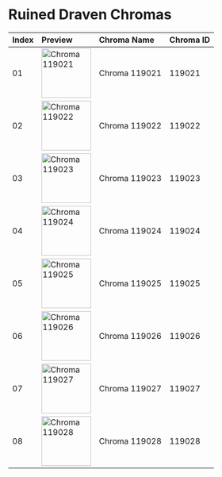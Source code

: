 # Ruined Draven Chromas

| Index | Preview | Chroma Name | Chroma ID |
|:---|:---|:---|:---|
| 01 | <img src='https://raw.communitydragon.org/latest/plugins/rcp-be-lol-game-data/global/default/v1/champion-chroma-images/119/119021.png' alt='Chroma 119021' width='100'> | Chroma 119021 | 119021 |
| 02 | <img src='https://raw.communitydragon.org/latest/plugins/rcp-be-lol-game-data/global/default/v1/champion-chroma-images/119/119022.png' alt='Chroma 119022' width='100'> | Chroma 119022 | 119022 |
| 03 | <img src='https://raw.communitydragon.org/latest/plugins/rcp-be-lol-game-data/global/default/v1/champion-chroma-images/119/119023.png' alt='Chroma 119023' width='100'> | Chroma 119023 | 119023 |
| 04 | <img src='https://raw.communitydragon.org/latest/plugins/rcp-be-lol-game-data/global/default/v1/champion-chroma-images/119/119024.png' alt='Chroma 119024' width='100'> | Chroma 119024 | 119024 |
| 05 | <img src='https://raw.communitydragon.org/latest/plugins/rcp-be-lol-game-data/global/default/v1/champion-chroma-images/119/119025.png' alt='Chroma 119025' width='100'> | Chroma 119025 | 119025 |
| 06 | <img src='https://raw.communitydragon.org/latest/plugins/rcp-be-lol-game-data/global/default/v1/champion-chroma-images/119/119026.png' alt='Chroma 119026' width='100'> | Chroma 119026 | 119026 |
| 07 | <img src='https://raw.communitydragon.org/latest/plugins/rcp-be-lol-game-data/global/default/v1/champion-chroma-images/119/119027.png' alt='Chroma 119027' width='100'> | Chroma 119027 | 119027 |
| 08 | <img src='https://raw.communitydragon.org/latest/plugins/rcp-be-lol-game-data/global/default/v1/champion-chroma-images/119/119028.png' alt='Chroma 119028' width='100'> | Chroma 119028 | 119028 |

